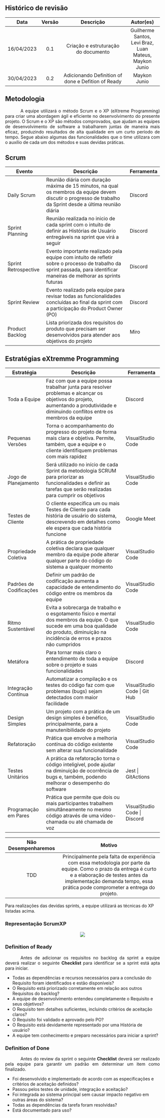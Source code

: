 ## Histórico de revisão

|    Data    | Versão |                     Descrição                      |                                Autor(es)                                 |
| :--------: | :----: | :------------------------------------------------: | :----------------------------------------------------------------------: |
| 16/04/2023 |  0.1   |        Criação e estruturação do documento         | Guilherme Santos, </br> Levi Braz, </br> Luan Mateus, </br> Maykon Junio |
| 30/04/2023 |  0.2   | Adicionando Definition of done e Defition of Ready |                               Maykon Junio                               |

## Metodologia

<p style="text-indent: 50px;text-align: justify;"> A equipe utilizará o método Scrum e o XP (eXtreme Programming) para criar uma abordagem ágil e eficiente no desenvolvimento do presente projeto. O Scrum e o XP são métodos comprovados, que ajudam as equipes de desenvolvimento de software a trabalharem juntas de maneira mais eficaz, produzindo resultados de alta qualidade em um curto período de tempo. Segue abaixo algumas das funcionalidades que o time utilizara com o auxílio de cada um dos métodos e suas devidas práticas.
</p>

## Scrum

| Evento               | Descrição                                                                                                                                                                | Ferramenta |
| -------------------- | ------------------------------------------------------------------------------------------------------------------------------------------------------------------------ | ---------- |
| Daily Scrum          | Reunião diária com duração máxima de 15 minutos, na qual os membros da equipe devem discutir o progresso de trabalho da Sprint desde a última reunião diária             | Discord    |
| Sprint Planning      | Reunião realizada no inicio de cada sprint com o intuito de definir as Histórias de Usuário entregáveis na sprint que virá a seguir                                      | Discord    |
| Sprint Retrospective | Evento importante realizado pela equipe com intuito de refletir sobre o processo de trabalho da sprint passada, para identificar maneiras de melhorar as sprints futuras | Discord    |
| Sprint Review        | Evento realizado pela equipe para revisar todas as funcionalidades concluídas ao final da sprint com a participação do Product Owner (PO)                                | Discord    |
| Product Backlog      | Lista priorizada dos requisitos do produto que precisam ser desenvolvidos para atender aos objetivos do projeto                                                          | Miro       |

## Estratégias eXtremme Programming

| Estratégia              | Descrição                                                                                                                                                                                    | Ferramenta                   |
| ----------------------- | -------------------------------------------------------------------------------------------------------------------------------------------------------------------------------------------- | ---------------------------- |
| Toda a Equipe           | Faz com que a equipe possa trabalhar junta para resolver problemas e alcançar os objetivos do projeto, aumentando a produtividade e diminuindo conflitos entre os membros da equipe          | Discord                      |
| Pequenas Versões        | Torna o acompanhamento do progresso do projeto de forma mais clara e objetiva. Permite, também, que a equipe e o cliente identifiquem problemas com mais rapidez                             | VisualStudio Code            |
| Jogo de Planejamento    | Será utilizado no início de cada Sprint da metodologia SCRUM para priorizar as funcionalidades e definir as tarefas que serão realizadas para cumprir os objetivos                           | VisualStudio Code            |
| Testes de Cliente       | O cliente especifica um ou mais Testes de Cliente para cada história de usuário do sistema, descrevendo em detalhes como ele espera que cada história funcione                               | Google Meet                  |
| Propriedade Coletiva    | A prática de propriedade coletiva declara que qualquer membro da equipe pode alterar qualquer parte do código do sistema a qualquer momento                                                  | VisualStudio Code            |
| Padrões de Codificações | Definir um padrão de codificação aumenta a capacidade de entendimento do código entre os membros da equipe                                                                                   | VisualStudio Code            |
| Ritmo Sustentável       | Evita a sobrecarga de trabalho e o esgotamento físico e mental dos membros da equipe. O que sucede em uma boa qualidade do produto, diminuição na incidência de erros e prazos não cumpridos | VisualStudio Code            |
| Metáfora                | Para tornar mais claro o entendimento de toda a equipe sobre o projeto e suas funcionalidades                                                                                                | Discord                      |
| Integração Contínua     | Automatizar a compilação e os testes do código faz com que problemas (bugs) sejam detectados com maior facilidade                                                                            | VisualStudio Code \| Git Hub |
| Design Simples          | Um projeto com a prática de um design simples é benéfico, principalmente, para a manutenibilidade do projeto                                                                                 | VisualStudio Code            |
| Refatoração             | Prática que envolve a melhoria contínua do código existente sem alterar sua funcionalidade                                                                                                   | VisualStudio Code            |
| Testes Unitários        | A prática da refatoração torna o código inteligível, pode ajudar na diminuição de ocorrência de bugs e, também, podendo melhorar o desempenho do software                                    | Jest \| GitActions           |
| Programação em Pares    | Prática que permite que dois ou mais participantes trabalhem simultâneamente no mesmo código através de uma vídeo-chamada ou até chamada de voz                                              | VisualStudio Code \| Discord |

| Não Desempenharemos |                                                                                                                Motivo                                                                                                                 |
| :-----------------: | :-----------------------------------------------------------------------------------------------------------------------------------------------------------------------------------------------------------------------------------: |
|         TDD         | Principalmente pela falta de experiência com essa metodologia por parte da equipe. Como o prazo da entrega é curto e a elaboração de testes antes da implementação demanda tempo, essa prática pode comprometer a entrega do projeto. |

Para realizações das devidas sprints, a equipe utilizará as técnicas do XP listadas acima.

### Representação ScrumXP

<p align="center">

<img src="https://user-images.githubusercontent.com/89596623/233391050-4f6b04f9-ec8e-4cb1-81c0-5b83fab6b672.png">

</p>

### Definition of Ready

<p style="text-indent: 50px;text-align: justify;">
Antes de adicionar os requisitos no backlog da sprint a equipe deverá realizar o seguinte <b>Checklist</b> para identificar se a sprint está apta para iniciar.
</p>

- Todas as dependências e recursos necessários para a conclusão do Requisito foram identificados e estão disponíveis?
- O Requisito está priorizado corretamente em relação aos outros Requisitos do backlog?
- A equipe de desenvolvimento entendeu completamente o Requisito e seus objetivos?
- O Requisito tem detalhes suficientes, incluindo critérios de aceitação claros?
- O Requisito foi validado e aprovado pelo PO?
- O Requisito está devidamente representado por uma História de usuário?
- A equipe tem conhecimento e preparo necessários para iniciar a sprint?

### Definition of Done

<p style="text-indent: 50px;text-align: justify;">
Antes do review da sprint o seguinte <b>Checklist</b> deverá ser realizado pela equipe para garantir um padrão em determinar um item como finalizado.
</p>

- Foi desenvolvido e implementado de acordo com as especificações e critérios de aceitação definidos?
- Passou pelos testes de unidade, integração e aceitação?
- Foi integrada ao sistema principal sem causar impacto negativo em outras áreas do sistema?
- Todas as dependências da tarefa foram resolvidas?
- Está documentado para uso?
